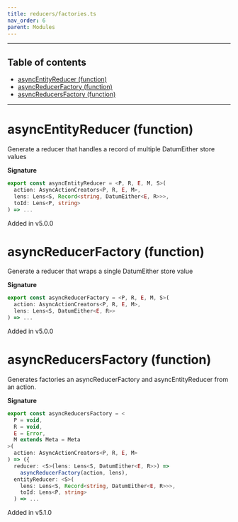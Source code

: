 ```yaml
---
title: reducers/factories.ts
nav_order: 6
parent: Modules
---
```


---

<h2 class="text-delta">Table of contents</h2>

- [asyncEntityReducer (function)](#asyncentityreducer-function)
- [asyncReducerFactory (function)](#asyncreducerfactory-function)
- [asyncReducersFactory (function)](#asyncreducersfactory-function)

---

# asyncEntityReducer (function)

Generate a reducer that handles a record of multiple DatumEither store values

**Signature**

```ts
export const asyncEntityReducer = <P, R, E, M, S>(
  action: AsyncActionCreators<P, R, E, M>,
  lens: Lens<S, Record<string, DatumEither<E, R>>>,
  toId: Lens<P, string>
) => ...
```

Added in v5.0.0

# asyncReducerFactory (function)

Generate a reducer that wraps a single DatumEither store value

**Signature**

```ts
export const asyncReducerFactory = <P, R, E, M, S>(
  action: AsyncActionCreators<P, R, E, M>,
  lens: Lens<S, DatumEither<E, R>>
) => ...
```

Added in v5.0.0

# asyncReducersFactory (function)

Generates factories an asyncReducerFactory and asyncEntityReducer from an action.

**Signature**

```ts
export const asyncReducersFactory = <
  P = void,
  R = void,
  E = Error,
  M extends Meta = Meta
>(
  action: AsyncActionCreators<P, R, E, M>
) => ({
  reducer: <S>(lens: Lens<S, DatumEither<E, R>>) =>
    asyncReducerFactory(action, lens),
  entityReducer: <S>(
    lens: Lens<S, Record<string, DatumEither<E, R>>>,
    toId: Lens<P, string>
  ) => ...
```

Added in v5.1.0
